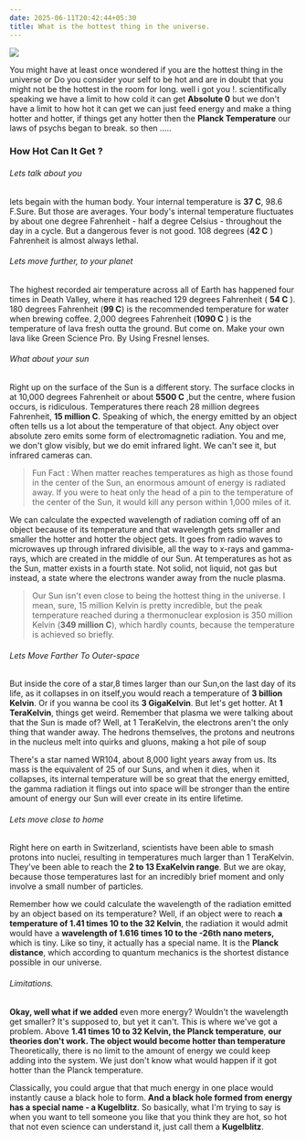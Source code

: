 ```yaml
---
date: 2025-06-11T20:42:44+05:30
title: What is the hottest thing in the universe.
---
```

![](https://upload.wikimedia.org/wikipedia/commons/a/a2/SN1994D.jpg)

You might have at least once wondered if you are the hottest thing in the universe or Do you consider your self to be hot and are in doubt that you might not be the hottest in the room for long. well i got you !. scientifically speaking we have a limit to how cold it can get **Absolute 0** but we don't have a limit to how hot it can get we can just feed energy and make a thing hotter and hotter, if things get any hotter then the **Planck Temperature** our laws of psychs began to break. so then .....

### How Hot Can It Get ?

###### Lets talk about you
lets begain with the human body. Your internal temperature is **37 C**, 98.6 F.Sure. But those are averages. Your body's internal temperature fluctuates by about one degree Fahrenheit - half a degree Celsius - throughout the day in a cycle. But a dangerous fever is not good. 108 degrees (**42 C** ) Fahrenheit is almost always lethal.   

###### Lets move further, to your planet
The highest recorded air temperature across all of Earth has happened four times in Death Valley, where it has reached 129 degrees Fahrenheit ( **54 C** ). 180 degrees Fahrenheit (**99 C**) is the recommended temperature for water when brewing coffee. 2,000 degrees Fahrenheit (**1090 C** ) is the temperature of lava fresh outta the ground. But come on. Make your own lava like Green Science Pro. By Using Fresnel lenses. 

###### What about your sun
Right up on the surface of the Sun is a different story. The surface clocks in at 10,000 degrees Fahrenheit or about **5500 C** ,but the centre, where fusion occurs, is ridiculous. Temperatures there reach 28 million degrees Fahrenheit, **15 million C**. Speaking of which, the energy emitted by an object often tells us a lot about the temperature of that object. Any object over absolute zero emits some form of electromagnetic radiation. You and me, we don't glow visibly, but we do emit infrared light. We can't see it, but infrared cameras can. 

> Fun Fact : When matter reaches temperatures as high as those found in the center of the Sun, an enormous amount of energy is radiated away. If you were to heat only the head of a pin to the temperature of the center of the Sun, it would kill any person within 1,000 miles of it.


We can calculate the expected wavelength of radiation coming off of an object because of its temperature and that wavelength gets smaller and smaller the hotter and hotter the object gets. It goes from radio waves to microwaves up through infrared divisible, all the way to x-rays and gamma-rays, which are created in the middle of our Sun. At temperatures as hot as the Sun, matter exists in a fourth state. Not solid, not liquid, not gas but instead, a state where the electrons wander away from the nucle plasma.

>Our Sun isn't even close to being the hottest thing in the universe. I mean, sure, 15 million Kelvin is pretty incredible, but the peak temperature reached during a thermonuclear explosion is 350 million Kelvin (**349 million C**), which hardly counts, because the temperature is achieved so briefly. 

###### Lets Move Farther To Outer-space
But inside the core of a star,8 times larger than our Sun,on the last day of its life, as it collapses in on itself,you would reach a temperature of **3 billion Kelvin**. Or if you wanna be cool its **3 GigaKelvin**.  But let's get hotter. At **1 TeraKelvin**, things get weird. Remember that plasma we were talking about that the Sun is made of? Well, at 1 TeraKelvin, the electrons aren't the only thing that wander away. The hedrons themselves, the protons and neutrons in the nucleus melt into quirks and gluons, making a hot pile of soup

There's a star named WR104, about 8,000 light years away from us. Its mass is the equivalent of 25 of our Suns, and when it dies, when it collapses, its internal temperature will be so great that the energy emitted, the gamma radiation it flings out into space will be stronger than the entire amount of energy our Sun will ever create in its entire lifetime.

###### Lets move close to home
Right here on earth in Switzerland, scientists have been able to smash protons into nuclei, resulting in temperatures much larger than 1 TeraKelvin. They've been able to reach the **2 to 13 ExaKelvin range**. But we are okay, because those temperatures last for an incredibly brief moment and only involve a small number of particles. 

Remember how we could calculate the wavelength of the radiation emitted by an object based on its temperature? Well, if an object were to reach **a temperature of 1.41 times 10 to the 32 Kelvin**, the radiation it would admit would have a **wavelength of 1.616 times 10 to the -26th nano meters,** which is tiny. Like so tiny, it actually has a special name. It is the **Planck distance**, which according to quantum mechanics is the shortest distance possible in our universe.

###### Limitations.
**Okay, well what if we added**
even more energy? Wouldn't the wavelength get smaller? It's supposed to, but yet it can't. This is where we've got a problem. Above **1.41 times 10 to 32 Kelvin, the Planck temperature**, **our theories don't work. The object would become hotter than temperature** Theoretically, there is no limit to the amount of energy we could keep adding into the system. We just don't know what would happen if it got hotter than the Planck temperature. 

Classically, you could argue that that much energy in one place would instantly cause a black hole to form. **And a black hole formed from energy has a special name - a Kugelblitz**. So basically, what I'm trying to say is when you want to tell someone you like that you think they are hot, so hot that not even science can understand it,
just call them a **Kugelblitz**. 
